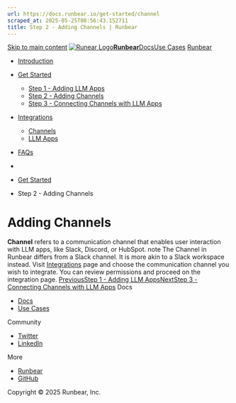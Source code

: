 ```yaml
---
url: https://docs.runbear.io/get-started/channel
scraped_at: 2025-05-25T08:56:43.152711
title: Step 2 - Adding Channels | Runbear
---
```


[Skip to main content](https://docs.runbear.io/get-started/channel#__docusaurus_skipToContent_fallback)
[![Runear Logo](https://docs.runbear.io/img/logo.svg)**Runbear**](https://docs.runbear.io/)[Docs](https://docs.runbear.io/)[Use Cases](https://docs.runbear.io/use-cases)
[Runbear](https://runbear.io)
  * [Introduction](https://docs.runbear.io/)
  * [Get Started](https://docs.runbear.io/get-started)
    * [Step 1 - Adding LLM Apps](https://docs.runbear.io/get-started/app)
    * [Step 2 - Adding Channels](https://docs.runbear.io/get-started/channel)
    * [Step 3 - Connecting Channels with LLM Apps](https://docs.runbear.io/get-started/connection)
  * [Integrations](https://docs.runbear.io/integrations)
    * [Channels](https://docs.runbear.io/get-started/channel)
    * [LLM Apps](https://docs.runbear.io/get-started/channel)
  * [FAQs](https://docs.runbear.io/faq)


  * [](https://docs.runbear.io/)
  * [Get Started](https://docs.runbear.io/get-started)
  * Step 2 - Adding Channels


# Adding Channels
**Channel** refers to a communication channel that enables user interaction with LLM apps, like Slack, Discord, or HubSpot.
note
The Channel in Runbear differs from a Slack channel. It is more akin to a Slack workspace instead.
Visit [Integrations](https://runbear.io/integrations) page and choose the communication channel you wish to integrate. You can review permissions and proceed on the integration page.
[PreviousStep 1 - Adding LLM Apps](https://docs.runbear.io/get-started/app)[NextStep 3 - Connecting Channels with LLM Apps](https://docs.runbear.io/get-started/connection)
Docs
  * [Docs](https://docs.runbear.io/)
  * [Use Cases](https://docs.runbear.io/use-cases)


Community
  * [Twitter](https://twitter.com/runbear_io)
  * [LinkedIn](https://www.linkedin.com/company/runbear)


More
  * [Runbear](https://runbear.io)
  * [GitHub](https://github.com/runbear-io/plugbear-python-sdk)


Copyright © 2025 Runbear, Inc.

